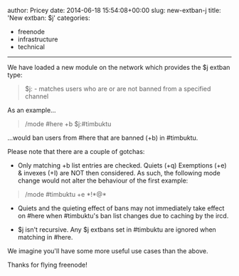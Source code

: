 author: Pricey
date: 2014-06-18 15:54:08+00:00
slug: new-extban-j
title: 'New extban: $j'
categories:
- freenode
- infrastructure
- technical
---
We have loaded a new module on the network which provides the $j extban type:


<blockquote>$j:<chan> - matches users who are or are not banned from a specified channel</blockquote>


As an example...


<blockquote>/mode #here +b $j:#timbuktu</blockquote>


...would ban users from #here that are banned (+b) in #timbuktu.

Please note that there are a couple of gotchas:



	
  * Only matching +b list entries are checked. Quiets (+q) Exemptions (+e) & invexes (+I) are NOT then considered. As such, the following mode change would not alter the behaviour of the first example:




<blockquote>/mode #timbuktu +e *!*@*</blockquote>





	
  * Quiets and the quieting effect of bans may not immediately take effect on #here when #timbuktu's ban list changes due to caching by the ircd.

	
  * $j isn't recursive. Any $j extbans set in #timbuktu are ignored when matching in #here.


We imagine you'll have some more useful use cases than the above.

Thanks for flying freenode!

